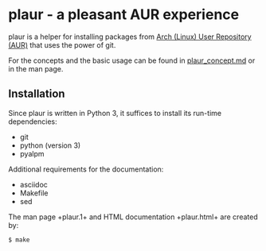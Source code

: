 # plaur - a pleasant AUR experience
plaur is a helper for installing packages from [Arch (Linux) User Repository
(AUR)](http://aur.archlinux.org) that uses the power of git.

For the concepts and the basic usage can be found in
[plaur_concept.md](plaur_concept.md) or in the man page.

## Installation
Since plaur is written in Python 3, it suffices to install its run-time
dependencies:

  - git
  - python (version 3)
  - pyalpm

Additional requirements for the documentation:

  - asciidoc
  - Makefile
  - sed

The man page +plaur.1+ and HTML documentation +plaur.html+ are created by:
```
$ make
```

[//]: # (vim: tw=80)
